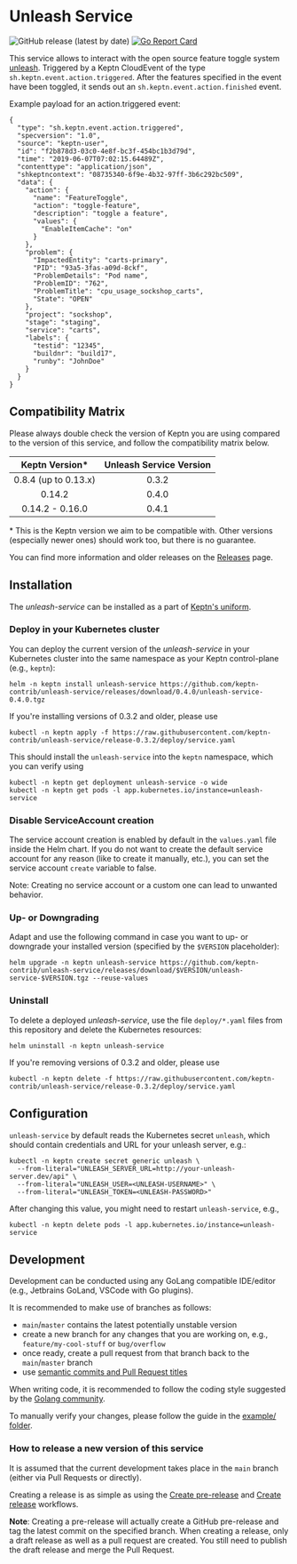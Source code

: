 # Unleash Service
![GitHub release (latest by date)](https://img.shields.io/github/v/release/keptn-contrib/unleash-service)
[![Go Report Card](https://goreportcard.com/badge/github.com/keptn-contrib/unleash-service)](https://goreportcard.com/report/github.com/keptn-contrib/unleash-service)

This service allows to interact with the open source feature toggle system [unleash](https://github.com/unleash). 
Triggered by a Keptn CloudEvent of the type `sh.keptn.event.action.triggered`. After the features specified in the event 
have been toggled, it sends out an `sh.keptn.event.action.finished` event.

Example payload for an action.triggered event:

```
{
  "type": "sh.keptn.event.action.triggered",
  "specversion": "1.0",
  "source": "keptn-user",
  "id": "f2b878d3-03c0-4e8f-bc3f-454bc1b3d79d",
  "time": "2019-06-07T07:02:15.64489Z",
  "contenttype": "application/json",
  "shkeptncontext": "08735340-6f9e-4b32-97ff-3b6c292bc509",
  "data": {
    "action": {
      "name": "FeatureToggle",
      "action": "toggle-feature",
      "description": "toggle a feature",
      "values": {
        "EnableItemCache": "on"
      }
    },
    "problem": {
      "ImpactedEntity": "carts-primary",
      "PID": "93a5-3fas-a09d-8ckf",
      "ProblemDetails": "Pod name",
      "ProblemID": "762",
      "ProblemTitle": "cpu_usage_sockshop_carts",
      "State": "OPEN"
    },
    "project": "sockshop",
    "stage": "staging",
    "service": "carts",
    "labels": {
      "testid": "12345",
      "buildnr": "build17",
      "runby": "JohnDoe"
    }
  }
}
```

## Compatibility Matrix

Please always double check the version of Keptn you are using compared to the version of this service, and follow the compatibility matrix below.


|   Keptn Version\*    | Unleash Service Version |
|:--------------------:|:-----------------------:|
| 0.8.4 (up to 0.13.x) |          0.3.2          |
|        0.14.2        |          0.4.0          |
|    0.14.2 - 0.16.0   |          0.4.1          |

\* This is the Keptn version we aim to be compatible with. Other versions (especially newer ones) should work too, but there is no guarantee.

You can find more information and older releases on the [Releases](https://github.com/keptn-contrib/unleash-service/releases) page.

## Installation

The *unleash-service* can be installed as a part of [Keptn's uniform](https://keptn.sh).

### Deploy in your Kubernetes cluster

You can deploy the current version of the *unleash-service* in your Kubernetes cluster into the same namespace as your Keptn control-plane (e.g., `keptn`):

```console
helm -n keptn install unleash-service https://github.com/keptn-contrib/unleash-service/releases/download/0.4.0/unleash-service-0.4.0.tgz
```

If you're installing versions of 0.3.2 and older, please use
```console
kubectl -n keptn apply -f https://raw.githubusercontent.com/keptn-contrib/unleash-service/release-0.3.2/deploy/service.yaml 
```

This should install the `unleash-service` into the `keptn` namespace, which you can verify using

```console
kubectl -n keptn get deployment unleash-service -o wide
kubectl -n keptn get pods -l app.kubernetes.io/instance=unleash-service
```

### Disable ServiceAccount creation

The service account creation is enabled by default in the `values.yaml` file inside the Helm chart. If you do not want to create the default service account for any reason (like to create it manually, etc.), you can set the service account `create` variable to false.

Note: Creating no service account or a custom one can lead to unwanted behavior.

### Up- or Downgrading

Adapt and use the following command in case you want to up- or downgrade your installed version (specified by the `$VERSION` placeholder):

```console
helm upgrade -n keptn unleash-service https://github.com/keptn-contrib/unleash-service/releases/download/$VERSION/unleash-service-$VERSION.tgz --reuse-values
```

### Uninstall

To delete a deployed *unleash-service*, use the file `deploy/*.yaml` files from this repository and delete the Kubernetes resources:

```console
helm uninstall -n keptn unleash-service
```

If you're removing versions of 0.3.2 and older, please use
```console
kubectl -n keptn delete -f https://raw.githubusercontent.com/keptn-contrib/unleash-service/release-0.3.2/deploy/service.yaml 
```

## Configuration

`unleash-service` by default reads the Kubernetes secret `unleash`, which should contain credentials and URL for your unleash server, e.g.:
```console
kubectl -n keptn create secret generic unleash \
  --from-literal="UNLEASH_SERVER_URL=http://your-unleash-server.dev/api" \
  --from-literal="UNLEASH_USER=<UNLEASH-USERNAME>" \
  --from-literal="UNLEASH_TOKEN=<UNLEASH-PASSWORD>"
```

After changing this value, you might need to restart `unleash-service`, e.g.,
```console
kubectl -n keptn delete pods -l app.kubernetes.io/instance=unleash-service
```

## Development

Development can be conducted using any GoLang compatible IDE/editor (e.g., Jetbrains GoLand, VSCode with Go plugins).

It is recommended to make use of branches as follows:

* `main`/`master` contains the latest potentially unstable version
* create a new branch for any changes that you are working on, e.g., `feature/my-cool-stuff` or `bug/overflow`
* once ready, create a pull request from that branch back to the `main`/`master` branch
* use [semantic commits and Pull Request titles](https://www.conventionalcommits.org/en/v1.0.0/)

When writing code, it is recommended to follow the coding style suggested by the [Golang community](https://github.com/golang/go/wiki/CodeReviewComments).

To manually verify your changes, please follow the guide in the [example/ folder](example).

### How to release a new version of this service

It is assumed that the current development takes place in the `main` branch (either via Pull Requests or directly).

Creating a release is as simple as using the
[Create pre-release](https://github.com/keptn-contrib/unleash-service/actions/workflows/pre-release.yml) and
[Create release](https://github.com/keptn-contrib/unleash-service/actions/workflows/release.yml) workflows.

**Note**: Creating a pre-release will actually create a GitHub pre-release and tag the latest commit on the specified branch.
When creating a release, only a draft release as well as a pull request are created. You still need to publish the draft
release and merge the Pull Request.

